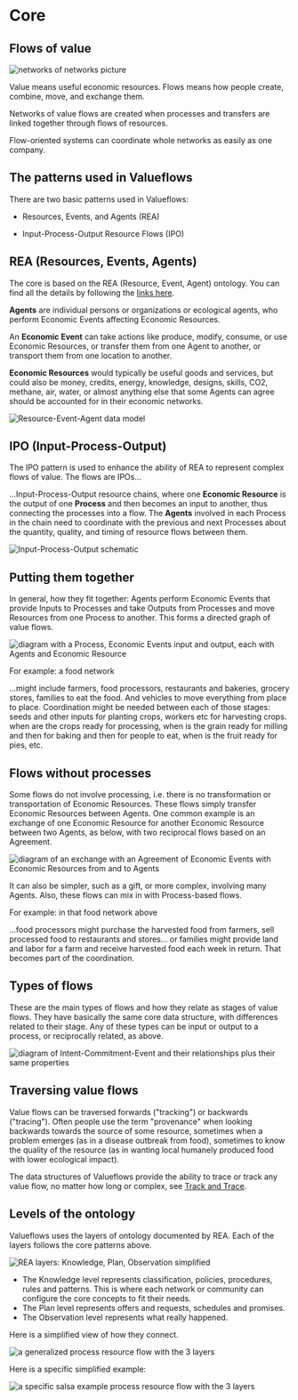 # Core

## Flows of value

![networks of networks picture](../assets/network-of-networks.png)

Value means useful economic resources. Flows means how people create, combine, move, and exchange them.

Networks of value flows are created when processes and transfers are linked together through flows of resources.

Flow-oriented systems can coordinate whole networks as easily as one company.

## The patterns used in Valueflows

There are two basic patterns used in Valueflows:

* Resources, Events, and Agents (REA)

* Input-Process-Output Resource Flows (IPO)

## REA (Resources, Events, Agents)

The core is based on the REA (Resource, Event, Agent) ontology.  You can find all the details by following the [links here](../appendix/rea.md).

**Agents** are individual persons or organizations or ecological agents, who perform Economic Events affecting Economic Resources.

An **Economic Event** can take actions like produce, modify, consume, or use Economic Resources, or transfer them from one Agent to another, or transport them from one location to another.

**Economic Resources** would typically be useful goods and services, but could also be money, credits, energy, knowledge, designs, skills, CO2, methane, air, water, or almost anything else that some Agents can agree should be accounted for in their economic networks.

![Resource-Event-Agent data model](../assets/R-E-A.png)

## IPO (Input-Process-Output)

The IPO pattern is used to enhance the ability of REA to represent complex flows of value.  The flows are IPOs...

...Input-Process-Output resource chains, where one **Economic Resource** is the output of one **Process** and then becomes an input to another, thus connecting the processes into a flow. The **Agents** involved in each Process in the chain need to coordinate with the previous and next Processes about the quantity, quality, and timing of resource flows between them.

![Input-Process-Output schematic](../assets/process-resource.png)

## Putting them together

In general, how they fit together: Agents perform Economic Events that provide Inputs to Processes and take Outputs from Processes and move Resources from one Process to another.  This forms a directed graph of value flows.

![diagram with a Process, Economic Events input and output, each with Agents and Economic Resource](../assets/REA-IPO-VF.png)

For example: a food network

...might include farmers, food processors, restaurants and bakeries, grocery stores, families to eat the food. And vehicles to move everything from place to place. Coordination might be needed between each of those stages: seeds and other inputs for planting crops, workers etc for harvesting crops. when are the crops ready for processing, when is the grain ready for milling and then for baking and then for people to eat, when is the fruit ready for pies, etc.

## Flows without processes

Some flows do not involve processing, i.e. there is no transformation or transportation of Economic Resources.  These flows simply transfer Economic Resources between Agents. One common example is an exchange of one Economic Resource for another Economic Resource between two Agents, as below, with two reciprocal flows based on an Agreement.

![diagram of an exchange with an Agreement of Economic Events with Economic Resources from and to Agents](../assets/exchange.png)

It can also be simpler, such as a gift, or more complex, involving many Agents.  Also, these flows can mix in with Process-based flows.

For example: in that food network above

...food processors might purchase the harvested food from farmers, sell processed food to restaurants and stores... or families might provide land and labor for a farm and receive harvested food each week in return.  That becomes part of the coordination.

## Types of flows

These are the main types of flows and how they relate as stages of value flows.  They have basically the same core data structure, with differences related to their stage.  Any of these types can be input or output to a process, or reciprocally related, as above.

![diagram of Intent-Commitment-Event and their relationships plus their same properties](../assets/i-c-e.png)

## Traversing value flows

Value flows can be traversed forwards ("tracking") or backwards ("tracing").  Often people use the term "provenance" when looking backwards towards the source of some resource, sometimes when a problem emerges (as in a disease outbreak from food), sometimes to know the quality of the resource (as in wanting local humanely produced food with lower ecological impact).

The data structures of Valueflows provide the ability to trace or track any value flow, no matter how long or complex, see [Track and Trace](../algorithms/track.md).

## Levels of the ontology

Valueflows uses the layers of ontology documented by REA.  Each of the layers follows the core patterns above.

![REA layers: Knowledge, Plan, Observation simplified](../assets/layers.png)

* The Knowledge level represents classification, policies, procedures, rules and patterns. This is where each network or community can configure the core concepts to fit their needs.
* The Plan level represents offers and requests, schedules and promises.
* The Observation level represents what really happened.

Here is a simplified view of how they connect.

![a generalized process resource flow with the 3 layers](../assets/process-layer.png)

Here is a specific simplified example:

![a specific salsa example process resource flow with the 3 layers](../assets/salsa-layer.png)
